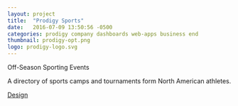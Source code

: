 ```yaml
---
layout: project
title:  "Prodigy Sports"
date:   2016-07-09 13:50:56 -0500
categories: prodigy company dashboards web-apps business end
thumbnail: prodigy-opt.png
logo: prodigy-logo.svg
---
```


<quote>Off-Season Sporting Events</quote>
<p>A directory of sports camps and tournaments form North American athletes.</p>
<div class="buttons">
 	<a class="button" href="https://www.behance.net/gallery/43372019/Prodigy-Sports" target="_blank">Design</a>
</div>